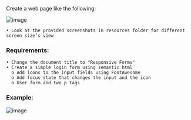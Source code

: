 Create a web page like the following:

![image](https://github.com/nsinorov/SoftUniMainPath/assets/45227327/6662cb8a-3590-4b51-a680-fcb2517cc561)

    • Look at the provided screenshots in resources folder for different screen size’s view

### Requirements:

    • Change the document title to "Responsive Forms"
    • Create a simple login form using semantic html
      o Add icons to the input fields using FontAwesome
      o Add focus state that changes the input and the icon
      o User form and two p tags

### Example: 

![image](https://github.com/nsinorov/SoftUniMainPath/assets/45227327/35783384-a4da-4f12-86da-c3888bfa58f2)
